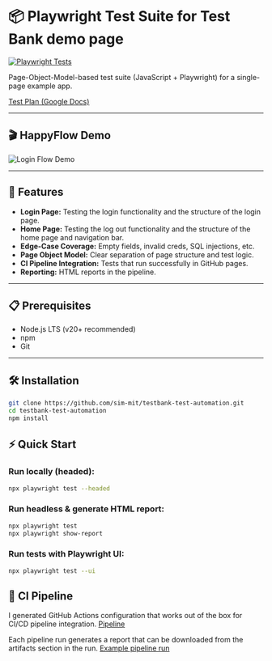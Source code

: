 # 📦 Playwright Test Suite for Test Bank demo page

[![Playwright Tests](https://github.com/sim-mit/testbank-test-automation/actions/workflows/playwright.yml/badge.svg)](https://github.com/sim-mit/testbank-test-automation/actions/workflows/playwright.yml)

Page-Object-Model-based test suite (JavaScript + Playwright) for a single-page example app.

[Test Plan (Google Docs)](https://docs.google.com/document/d/1CRSUAza-FigtZYqL1FUQdlSYu5bsslHBXZeemqGO1XE/edit?usp=sharing)

---

## 🎬 HappyFlow Demo

![Login Flow Demo](.github/assets/TestBank-HappyFlowDemo.gif)

---

## 🚀 Features

- **Login Page:** Testing the login functionality and the structure of the login page.
- **Home Page:** Testing the log out functionality and the structure of the home page and navigation bar.
- **Edge-Case Coverage:** Empty fields, invalid creds, SQL injections, etc.
- **Page Object Model:** Clear separation of page structure and test logic.  
- **CI Pipeline Integration:** Tests that run successfully in GitHub pages.  
- **Reporting:** HTML reports in the pipeline.

---

## 📋 Prerequisites

- Node.js LTS (v20+ recommended)  
- npm
- Git

---

## 🛠️ Installation

```bash
git clone https://github.com/sim-mit/testbank-test-automation.git
cd testbank-test-automation
npm install
```

## ⚡ Quick Start

### Run locally (headed):
```bash
npx playwright test --headed
```
### Run headless & generate HTML report:
```bash
npx playwright test
npx playwright show-report
```
### Run tests with Playwright UI:
```bash
npx playwright test --ui
```

## 🔁 CI Pipeline
I generated GitHub Actions configuration that works out of the box for CI/CD pipeline integration.
[Pipeline](https://github.com/sim-mit/testbank-test-automation/actions)

Each pipeline run generates a report that can be downloaded from the artifacts section in the run.
[Example pipeline run](https://github.com/sim-mit/testbank-test-automation/actions/runs/15280543599)

